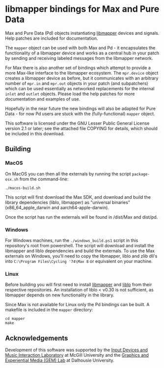 # libmapper bindings for Max and Pure Data

Max and Pure Data (Pd) objects instantiating [libmapper][1] devices and signals. Help patches are included for documentation.

The `mapper` object can be used with both Max and Pd - it encapsulates the functionality of a libmapper device and works as a central hub in your patch by sending and receiving labeled messages from the libmapper network.

For Max there is also another set of bindings which attempt to provide a more Max-like interface to the libmapper ecosystem. The `mpr.device` object creates a libmapper device as before, but it communicates with an arbitrary number of `mpr.in` and `mpr.out` objects in your patch (and subpatchers) which can be used essentially as networked replacements
for the internal `inlet` and `outlet` objects. Please load the help patches for more documentation and examples of use.

Hopefully in the near future the new bindings will also be adapted for Pure Data - for now Pd users are stuck with the (fully-functional) `mapper` object.

This software is licensed under the GNU Lesser Public General License version 2.1 or later; see the attached file COPYING for details, which should be included in this download.

## Building

### MacOS

On MacOS you can then all the externals by running the script `package-osx.sh` from the command-line:

```
./macos-build.sh

```

This script will first download the Max SDK, and download and build the library dependencies (liblo, libmapper) as "universal binaries" (x86_64_apple_darwin and aarch64-apple-darwin).

Once the script has run the externals will be found in /dist/Max and dist/pd.

### Windows

For Windows machines, run the `./windows_build.ps1` script in this repository's root from powershell. The script will download and install the libmapper and liblo dependencies and build the externals. To use the Max externals on Windows, you'll need to copy the libmapper, liblo and zlib dll's into `C:\Program Files\Cycling '74\Max 8` or equivalent on your machine.

### Linux

Before building you will first need to install [libmapper][1] and [liblo][2] from their respective repositories. An installation of liblo < v0.30 is not sufficient, as libmapper depends on new functionality in the library.

Since Max is not available for Linux only the Pd bindings can be built. A makefile is included in the `mapper` directory:

```
cd mapper
make

```

## Acknowledgements

Development of this software was supported by the [Input Devices and Music Interaction Laboratory][3] at McGill University and the [Graphics and Experiential Media (GEM) Lab][4] at Dalhousie University.

[1]: http://github.com/libmapper/libmapper
[2]: http://github.com/radarsat1/liblo
[3]: http://idmil.org/software/libmapper
[4]: https://gem.cs.dal.ca/
